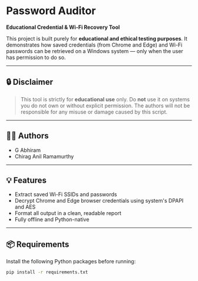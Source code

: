 # Password Auditor

**Educational Credential & Wi-Fi Recovery Tool**

This project is built purely for **educational and ethical testing purposes**. It demonstrates how saved credentials (from Chrome and Edge) and Wi-Fi passwords can be retrieved on a Windows system — only when the user has permission to do so.

---

## 🔒 Disclaimer

> This tool is strictly for **educational use** only. Do **not** use it on systems you do not own or without explicit permission. The authors will not be responsible for any misuse or damage caused by this script.

---

## 👨‍💻 Authors

- G Abhiram  
- Chirag Anil Ramamurthy

---

## 💡 Features

- Extract saved Wi-Fi SSIDs and passwords
- Decrypt Chrome and Edge browser credentials using system's DPAPI and AES
- Format all output in a clean, readable report
- Fully offline and Python-native

---

## 📦 Requirements

Install the following Python packages before running:

```bash
pip install -r requirements.txt
